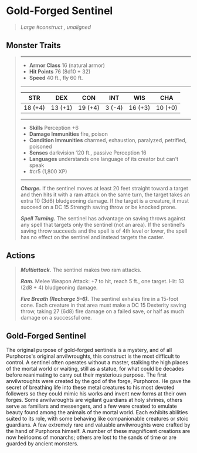 # Gold-Forged Sentinel
>*Large #construct , unaligned*
## Monster Traits
>___
>- **Armor Class** 16 (natural armor)
>- **Hit Points** 76 (8d10 + 32)
>- **Speed** 40 ft., fly 60 ft.
>___
>|STR|DEX|CON|INT|WIS|CHA|
>|:---:|:---:|:---:|:---:|:---:|:---:|
>|18 (+4)|13 (+1)|19 (+4)|3 (-4)|16 (+3)|10 (+0)|
>___
>- **Skills** Perception +6
>- **Damage Immunities** fire, poison
>- **Condition Immunities** charmed, exhaustion, paralyzed, petrified, poisoned
>- **Senses** darkvision 120 ft., passive Perception 16
>- **Languages** understands one language of its creator but can't speak
>- #cr5 (1,800 XP)
>___
>***Charge.*** If the sentinel moves at least 20 feet straight toward a target and then hits it with a ram attack on the same turn, the target takes an extra 10 (3d6) bludgeoning damage. If the target is a creature, it must succeed on a DC 15 Strength saving throw or be knocked prone.  
>
>***Spell Turning.*** The sentinel has advantage on saving throws against any spell that targets only the sentinel (not an area). If the sentinel's saving throw succeeds and the spell is of 4th level or lower, the spell has no effect on the sentinel and instead targets the caster.  
>
## Actions
>***Multiattack.*** The sentinel makes two ram attacks.  
>
>***Ram.*** Melee Weapon Attack: +7 to hit, reach 5 ft., one target. Hit: 13 (2d8 + 4) bludgeoning damage.  
>
>***Fire Breath (Recharge 5–6).*** The sentinel exhales fire in a 15-foot cone. Each creature in that area must make a DC 15 Dexterity saving throw, taking 27 (6d8) fire damage on a failed save, or half as much damage on a successful one.
## Gold-Forged Sentinel
The original purpose of gold-forged sentinels is a mystery, and of all Purphoros's original anvilwroughts, this construct is the most difficult to control. A sentinel often operates without a master, stalking the high places of the mortal world or waiting, still as a statue, for what could be decades before reanimating to carry out their mysterious purpose.
The first anvilwroughts were created by the god of the forge, Purphoros. He gave the secret of breathing life into these metal creatures to his most devoted followers so they could mimic his works and invent new forms at their own forges.
Some anvilwroughts are vigilant guardians at holy shrines, others serve as familiars and messengers, and a few were created to emulate beauty found among the animals of the mortal world. Each exhibits abilities suited to its role, with some behaving like companionable creatures or stoic guardians.
A few extremely rare and valuable anvilwroughts were crafted by the hand of Purphoros himself. A number of these magnificent creations are now heirlooms of monarchs; others are lost to the sands of time or are guarded by ancient monsters.